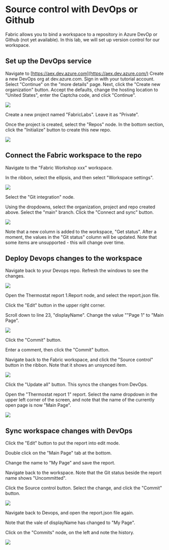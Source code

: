 # Source control with DevOps or Github

Fabric allows you to bind a workspace to a repository in Azure DevOp or Github (not yet available). In this lab, we will set up version control for our workspace.

## Set up the DevOps service

Navigate to [https://aex.dev.azure.com](https://aex.dev.azure.com/) Create a new DevOps org at dev.azure.com. Sign in with your tutorial account. Select "Continue" on the "more details" page. Next, click the "Create new organization" button. Accept the defaults, change the hosting location to "United States", enter the Captcha code, and click "Continue".

![](assets/20240320_134302_image.png)

Create a new project named "FabricLabs". Leave it as "Private".

Once the project is created, select the "Repos" node. In the bottom section, click the "Initialize" button to create this new repo.

![](assets/20240320_134627_image.png)

## Connect the Fabric workspace to the repo

Navigate to the "Fabric Workshop xxx" workspace.

In the ribbon, select the ellipsis, and then select "Workspace settings".

![](assets/20240320_134800_image.png)

Select the "Git integration" node.

Using the dropdowns, select the organization, project and repo created above. Select the "main" branch. Click the "Connect and sync" button.

![](assets/20240320_135014_image.png)

Note that a new column is added to the workspace, "Get status". After a moment, the values in the "Git status" column will be updated. Note that some items are unsupported - this will change over time.

## Deploy Devops changes to the workspace

Navigate back to your Devops repo. Refresh the windows to see the changes.

![](assets/20240320_135239_image.png)

Open the Thermostat report 1.Report node, and select the report.json file.

Click the "Edit" button in the upper right corner.

Scroll down to line 23, "displayName". Change the value ""Page 1" to "Main Page".

![](assets/20240320_135415_image.png)

Click the "Commit" button.

Enter a comment, then click the "Commit" button.

Navigate back to the Fabric workspace, and click the "Source control" button in the ribbon. Note that it shows an unsynced item.

![](assets/20240320_135621_image.png)

Click the "Update all" button. This syncs the changes from DevOps.

Open the "Thermostat report 1" report. Select the name dropdown in the upper left corner of the screen, and note that the name of the currently open page is now "Main Page".

![](assets/20240320_135755_image.png)

## Sync workspace changes with DevOps

Click the "Edit" button to put the report into edit mode.

Double click on the "Main Page" tab at the bottom.

Change the name to "My Page" and save the report.

Navigate back to the workspace. Note that the Git status beside the report name shows "Uncommitted".

Click the Source control button. Select the change, and click the "Commit" button.

![](assets/20240320_135950_image.png)

Navigate back to Devops, and open the report.json file again.

Note that the vale of displayName has changed to "My Page".

Click on the "Commits" node, on the left and note the history.

![](assets/20240320_140157_image.png)
